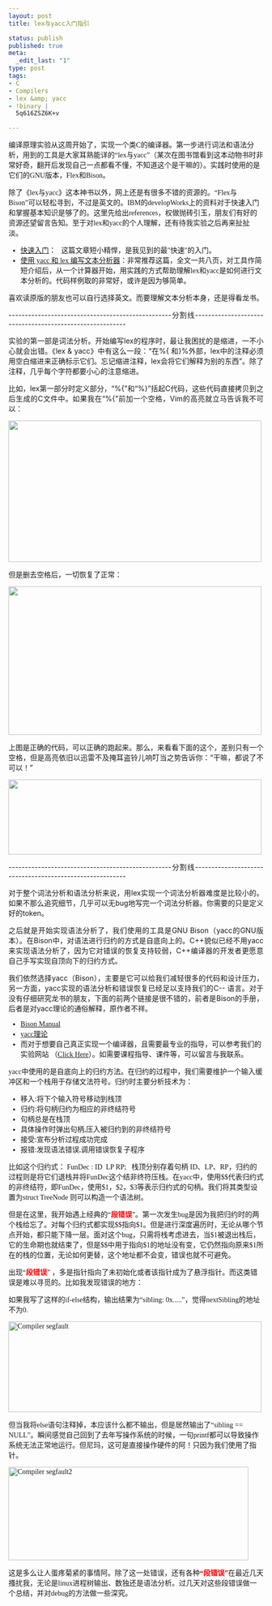 ```yaml
--- 
layout: post
title: lex与yacc入门指引

status: publish
published: true
meta: 
  _edit_last: "1"
type: post
tags: 
- C
- Compilers
- lex &amp; yacc
- !binary |
  5q616ZSZ6K+v

---
```

<div>
<p style="font-family: 微软雅黑;">编译原理实验从这周开始了，实现一个类C的编译器。第一步进行词法和语法分析，用到的工具是大家耳熟能详的“lex与yacc”（某次在图书馆看到这本动物书时非常好奇，翻开后发现自己一点都看不懂，不知道这个是干嘛的）。实践时使用的是它们的GNU版本，Flex和Bison。<!--more--></p>
<p style="font-family: 微软雅黑;">除了《lex与yacc》这本神书以外，网上还是有很多不错的资源的。“Flex与Bison”可以轻松寻到，不过是英文的。IBM的developWorks上的资料对于快速入门和掌握基本知识是够了的。这里先给出references，权做抛砖引玉，朋友们有好的资源还望留言告知。至于对lex和yacc的个人理解，还有待我实验之后再来扯扯淡。</p>

<ul style="font-family: 微软雅黑;">
	<li><a title="lex&amp;yacc" href="http://www.ibm.com/developerworks/cn/linux/sdk/lex/ " target="_blank">快速入门</a>：   这篇文章短小精悍，是我见到的最"快速"的入门。</li>
	<li><a href=" http://www.ibm.com/developerworks/cn/education/aix/au-lexyacc/index.html " target="_blank">使用 yacc 和 lex 编写文本分析器</a>：非常推荐这篇，全文一共八页，对工具作简短介绍后，从一个计算器开始，用实践的方式帮助理解lex和yacc是如何进行文本分析的。代码样例取的非常好，或许是因为够简单。</li>
</ul>
<p style="font-family: 微软雅黑;">喜欢读原版的朋友也可以自行选择英文。而要理解文本分析本身，还是得看龙书。</p>
<p style="text-align: justify;">--------------------------------------------------分割线---------------------------------------------------------</p>
<p style="text-align: justify;">实验的第一部是词法分析。开始编写lex的程序时，最让我困扰的是缩进，一不小心就会出错。《lex &amp; yacc》中有这么一段：“在%{ 和}%外部，lex中的注释必须用空白缩进来正确标示它们。忘记缩进注释，lex会将它们解释为别的东西”。除了注释，几乎每个字符都要小心的注意缩进。</p>
<p style="text-align: justify;">比如，lex第一部分时定义部分，“%{”和“%}”括起C代码，这些代码直接拷贝到之后生成的C文件中。如果我在“%{”前加一个空格，Vim的高亮就立马告诉我不可以：</p>
<p style="text-align: justify;"><img class="alignnone" title="whitespace_error" src="http://farm8.staticflickr.com/7068/6949288131_45fa94b3f1.jpg" alt="" width="500" height="279" /></p>
<p style="text-align: justify;">但是删去空格后，一切恢复了正常：</p>
<p style="text-align: justify;"><a href="http://rebornix.com/wp-content/uploads/rebornix.com/2012/03/rebornix.com/2012/02/Screenshot-2.png"><img class="alignnone" title="fixed" src="http://farm8.staticflickr.com/7045/6949288267_ceb7420e49.jpg" alt="" width="500" height="293" /></a></p>
<p style="text-align: justify;">上图是正确的代码，可以正确的跑起来。那么，来看看下面的这个，差别只有一个空格，但是高亮依旧以迅雷不及掩耳盗铃儿响叮当之势告诉你：“干嘛，都说了不可以！”</p>
<p style="text-align: justify;"><img class="alignnone" title="another" src="http://farm8.staticflickr.com/7183/6949305121_268e605bd9.jpg" alt="" width="500" height="148" /></p>
<p style="text-align: justify;">--------------------------------------------------分割线---------------------------------------------------------</p>
<p style="text-align: justify;">对于整个词法分析和语法分析来说，用lex实现一个词法分析器难度是比较小的。如果不那么追究细节，几乎可以无bug地写完一个词法分析器。你需要的只是定义好的token。</p>
<p style="text-align: justify;">之后就是开始实现语法分析了，我们使用的工具是GNU Bison（yacc的GNU版本）。在Bison中，对语法进行归约的方式是自底向上的。C++貌似已经不用yacc来实现语法分析了，因为它对错误的恢复支持较弱，C++编译器的开发者更愿意自己手写实现自顶向下的归约方式。</p>
<p style="text-align: justify;">我们依然选择yacc（Bison），主要是它可以给我们减轻很多的代码和设计压力，另一方面，yacc实现的语法分析和错误恢复已经足以支持我们的C-- 语言。对于没有仔细研究龙书的朋友，下面的前两个链接是很不错的，前者是Bison的手册，后者是对yacc理论的通俗解释，原作者不祥。</p>

<ul style="font-family: 微软雅黑;">
	<li><a href="http://www.gnu.org/software/bison/manual/bison.html">Bison Manual</a></li>
	<li><a href="http://blog.csdn.net/ingor/article/details/3585336">yacc理论</a></li>
	<li>而对于想要自己真正实现一个编译器，且需要最专业的指导，可以参考我们的实验网站 （<a href="http://cs.nju.edu.cn/changxu/compiler/">Click Here</a>）。如需要课程指导、课件等，可以留言与我联系。</li>
</ul>
<p style="font-family: 微软雅黑;">yacc中使用的是自底向上的归约方法。在归约的过程中，我们需要维护一个输入缓冲区和一个栈用于存储文法符号。归约时主要分析技术为：</p>

<ul>
	<li style="font-family: 微软雅黑;">移入:将下个输入符号移动到栈顶</li>
	<li style="font-family: 微软雅黑;">归约:将句柄归约为相应的非终结符号</li>
	<li style="font-family: 微软雅黑;">句柄总是在栈顶</li>
	<li style="font-family: 微软雅黑;">具体操作时弹出句柄,压入被归约到的非终结符号</li>
	<li style="font-family: 微软雅黑;">接受:宣布分析过程成功完成</li>
	<li style="font-family: 微软雅黑;">报错:发现语法错误,调用错误恢复子程序</li>
</ul>
<p style="font-family: 微软雅黑;">比如这个归约式： FunDec : ID  LP RP;   栈顶分别存着句柄 ID、LP、RP，归约的过程则是将它们退栈并将FunDec这个结非终符压栈。在yacc中，使用$$代表归约式的非终结符，即FunDec，使用$1，$2，$3等表示归约式的句柄。我们将其类型设置为struct TreeNode 则可以构造一个语法树。</p>
<p style="font-family: 微软雅黑;">但是在这里，我开始遇上经典的“<span style="color: #ff0000;"><strong>段错误</strong></span>”。第一次发生bug是因为我把归约时的两个栈给忘了。对每个归约式都实现$$指向$1。但是进行深度遍历时，无论从哪个节点开始，都只能下降一层。面对这个bug，只需将栈考虑进去，当$1被退出栈后，它的生命期也就结束了，但是$$中用于指向$1的地址没有变，它仍然指向原来$1所在的栈的位置，无论如何更替，这个地址都不会变，错误也就不可避免。</p>
<p style="font-family: 微软雅黑;">出现“<strong><span style="color: #ff0000;">段错误</span></strong>” ，多是指针指向了未初始化或者该指针成为了悬浮指针。而这类错误是难以寻觅的。比如我发现错误的地方：</p>
<p style="font-family: 微软雅黑;">如果我写了这样的if-else结构，输出结果为“sibling: 0x.....”，觉得nextSibling的地址不为0.</p>
<p style="font-family: 微软雅黑;"><a title="Flickr 上 njukidreborn 的 Compiler segfault" href="http://www.flickr.com/photos/njukidreborn/7024542297/"><img src="http://farm8.staticflickr.com/7278/7024542297_b0b6190194.jpg" alt="Compiler segfault" width="500" height="179" /></a></p>
<p style="font-family: 微软雅黑;">但当我将else语句注释掉，本应该什么都不输出，但是居然输出了“sibling == NULL”。瞬间感觉自己回到了去年写操作系统的时候，一句printf都可以导致操作系统无法正常地运行。但尼玛，这可是直接操作硬件的阿！只因为我们使用了指针。</p>
<p style="font-family: 微软雅黑;"><a title="Flickr 上 njukidreborn 的 Compiler segfault2" href="http://www.flickr.com/photos/njukidreborn/6878442610/"><img src="http://farm7.staticflickr.com/6036/6878442610_00e1ed7b21.jpg" alt="Compiler segfault2" width="474" height="184" /></a></p>
<p style="font-family: 微软雅黑;">这是多么让人蛋疼菊紧的事情阿。除了这一处错误，还有各种<strong><span style="color: #ff0000;">“段错误”</span></strong>在最近几天搔扰我，无论是linux进程树输出、数独还是语法分析。过几天对这些段错误做一个总结，并对debug的方法做一些深究。</p>
<p style="font-family: 微软雅黑;"></p>

</div>
